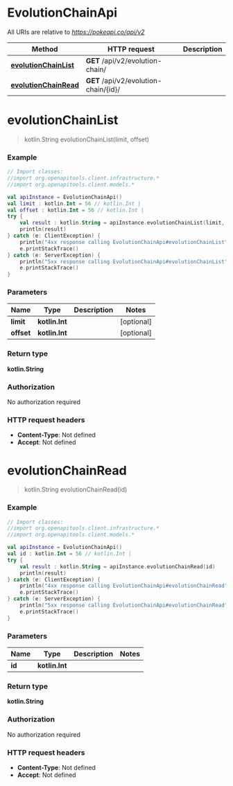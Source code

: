 # EvolutionChainApi

All URIs are relative to *https://pokeapi.co/api/v2*

Method | HTTP request | Description
------------- | ------------- | -------------
[**evolutionChainList**](EvolutionChainApi.md#evolutionChainList) | **GET** /api/v2/evolution-chain/ | 
[**evolutionChainRead**](EvolutionChainApi.md#evolutionChainRead) | **GET** /api/v2/evolution-chain/{id}/ | 


<a name="evolutionChainList"></a>
# **evolutionChainList**
> kotlin.String evolutionChainList(limit, offset)



### Example
```kotlin
// Import classes:
//import org.openapitools.client.infrastructure.*
//import org.openapitools.client.models.*

val apiInstance = EvolutionChainApi()
val limit : kotlin.Int = 56 // kotlin.Int | 
val offset : kotlin.Int = 56 // kotlin.Int | 
try {
    val result : kotlin.String = apiInstance.evolutionChainList(limit, offset)
    println(result)
} catch (e: ClientException) {
    println("4xx response calling EvolutionChainApi#evolutionChainList")
    e.printStackTrace()
} catch (e: ServerException) {
    println("5xx response calling EvolutionChainApi#evolutionChainList")
    e.printStackTrace()
}
```

### Parameters

Name | Type | Description  | Notes
------------- | ------------- | ------------- | -------------
 **limit** | **kotlin.Int**|  | [optional]
 **offset** | **kotlin.Int**|  | [optional]

### Return type

**kotlin.String**

### Authorization

No authorization required

### HTTP request headers

 - **Content-Type**: Not defined
 - **Accept**: Not defined

<a name="evolutionChainRead"></a>
# **evolutionChainRead**
> kotlin.String evolutionChainRead(id)



### Example
```kotlin
// Import classes:
//import org.openapitools.client.infrastructure.*
//import org.openapitools.client.models.*

val apiInstance = EvolutionChainApi()
val id : kotlin.Int = 56 // kotlin.Int | 
try {
    val result : kotlin.String = apiInstance.evolutionChainRead(id)
    println(result)
} catch (e: ClientException) {
    println("4xx response calling EvolutionChainApi#evolutionChainRead")
    e.printStackTrace()
} catch (e: ServerException) {
    println("5xx response calling EvolutionChainApi#evolutionChainRead")
    e.printStackTrace()
}
```

### Parameters

Name | Type | Description  | Notes
------------- | ------------- | ------------- | -------------
 **id** | **kotlin.Int**|  |

### Return type

**kotlin.String**

### Authorization

No authorization required

### HTTP request headers

 - **Content-Type**: Not defined
 - **Accept**: Not defined

